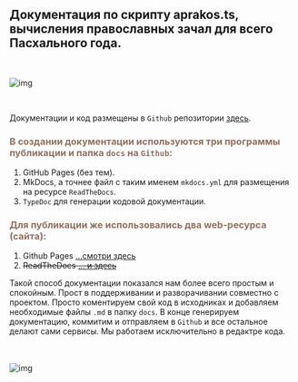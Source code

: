 ## Документация по скрипту aprakos.ts,<br>вычисления православных зачал для всего Пасхального года.

<br>

![img](assets/images/apr_docs.png)

<br>

Документации и код размещены в `Github` репозитории [здесь](https://github.com/a374ru/aprakos-ts.git).



### <span style="color: #8F7161;">В создании документации используются три программы публикации и папка `docs` на `Github`:

1. GitHub Pages (без тем).
1. MkDocs, а точнее файл с таким именем `mkdocs.yml` для размещения на ресурсе `ReadTheDocs`.
1. `TypeDoc` для генерации кодовой документации.

### <span style="color: #8F7161;">Для публикации же использовались два web-ресурса  (сайта):

1. Github Pages […смотри здесь](https://a374ru.github.io/aprakos-ts/)
2. <s>ReadTheDocs [… и здесь ](https://aprakos-ts.readthedocs.io/ru/latest/)</s>
   
Такой способ документации показался нам более всего простым и спокойным. Прост в поддерживании и разворачивании совместно с проектом. 
Просто коментируем свой код в исходниках и добавляем необходимые файлы `.md` в папку `docs`.
В конце генерируем документацию, коммитим и отправляем в `Github` и все остальное делают сами сервисы. Мы работаем исключительно в редактре кода.

<br><br>
![img](https://a374.ru/assets/img/the-end.png)


